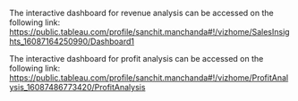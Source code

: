 The interactive dashboard for revenue analysis can be accessed on the following link:
https://public.tableau.com/profile/sanchit.manchanda#!/vizhome/SalesInsights_16087164250990/Dashboard1

The interactive dashboard for profit analysis can be accessed on the following link:
https://public.tableau.com/profile/sanchit.manchanda#!/vizhome/ProfitAnalysis_16087486773420/ProfitAnalysis
